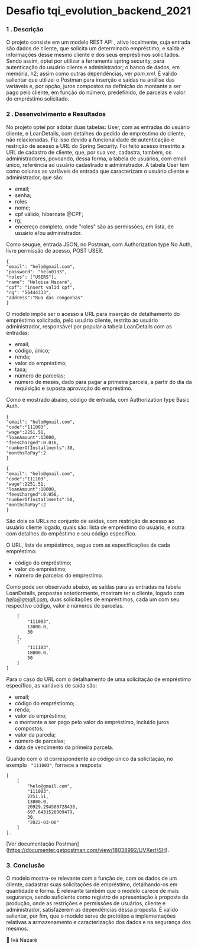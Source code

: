 # Desafio tqi_evolution_backend_2021

### 1 . Descrição 
O projeto consiste em um modelo REST API , ativo localmente, cuja entrada são dados de cliente, que solicita um determinado empréstimo, e saída é informações desse mesmo cliente e dos seus empréstimos solicitados. Sendo assim, optei por utilizar a ferramenta spring security, para autenticação do usuário cliente e administrador; o banco de dados, em memória, h2; assim como outras dependências, ver *pom.xml*. É válido salientar que utilizei o Postman para inserção e saídas na análise das variáveis e, por opção, juros compostos na definição do montante a ser pago pelo cliente, em função do número, predefinido, de parcelas e valor do empréstimo solicitado.

### 2 . Desenvolvimento e Resultados

No projeto optei por adotar duas tabelas: User, com as entradas do usuário cliente, e LoanDetails, com detalhes do pedido de empréstimo do cliente, não relacionadas. Fiz isso devido a funcionalidade de autenticação e restrição de acesso a URL do Spring Security.
Foi feito acesso irrestrito a URL de cadastro de cliente, que, por sua vez, cadastra, também, os administradores, povoando, dessa forma, a tabela de usuários, com email único, referência ao usuário cadastrado e administrador. 
A tabela User tem como colunas as variáveis de entrada que caracterizam o usuário cliente e administrador, que são:
  * email;
  * senha;
  * roles
  * nome;
  * cpf válido, hibernate @CPF;
  * rg;
  * encereço completo,
onde "roles" são as permissões, em lista, de usuário e/ou administrador.

Como seugue, entrada JSON, no Postman, com Authorization type No Auth, livre permissão de acesso, POST USER.

```
{
"email": "helo@gmail.com",
"password": "helo0133",
"roles": ["USERS"],
"name": "Heloisa Nazaré",
"cpf": "insert valid cpf",
"rg": "56444333",
"address":"Rua das congonhas"
}
```

O modelo impõe ser o acesso a URL para inserção de detalhamento do empréstimo solicitado, pelo usuário cliente, restrito ao usuário administrador, responsável por popular a tabela LoanDetails com as entradas:
  * email;
  * código, único;
  * renda;
  * valor do empréstimo;
  * taxa;
  * número de parcelas;
  * número de meses, dado para pagar a primeira parcela, a partir do dia da requisição e suposta aprovação do empréstimo.

Como é mostrado abaixo, código de entrada, com Authorization type Basic Auth.
```  
{
"email": "helo@gmail.com",
"code":"111003",
"wage":2251.51,
"loanAmount":13000,
"feesCharged":0.016,
"numberOfInstallments":30,
"monthsToPay":2
}  
```
```
{
"email": "helo@gmail.com",
"code":"111103",
"wage":2251.51,
"loanAmount":18000,
"feesCharged":0.056,
"numberOfInstallments":50,
"monthsToPay":2
}
```

São dois os URLs no conjunto de saídas, com restrição de acesso ao usuário cliente logado, quais são: lista de empréstimo do usuário, e outra com detalhes do empéstimo e seu código específico.

O URL, lista de empéstimos, segue com as especificações de cada empréstimo:

 * código do empréstimo;
 * valor do empréstimo;
 * número de parcelas do emprestimo.

Como pode ser observado abaixo, as saídas para as entradas na tabela LoanDetails, propostas anteriormente,  mostram ter o cliente, logado com *helo@gmail.com*, duas solicitações de empréstimos, cada um com seu respectivo código, valor e números de parcelas.

```[
    [
        "111003",
        13000.0,
        30
    ],
    [
        "111103",
        18000.0,
        50
    ]
]
```
Para o caso do URL com o detalhamento de uma solicitação de empréstimo específico, as variáveis de saída são:
  * email;
  * código do empréstiomo;
  * renda;
  * valor do empréstimo;
  * o montante a ser pago pelo valor do empréstimo, incluido juros compostos;
  * valor da parcela;
  * número de parcelas;
  * data de vencimento da primeira parcela.

Quando com o id correspondente ao código único da solicitação, no exemplo ```  "111003" ```, fornece a resposta:

```
[
    [
        "helo@gmail.com",
        "111003",
        2251.51,
        13000.0,
        20929.294580728438,
        697.6431526909479,
        30,
        "2022-03-08"
    ]
].
```
[Ver documentação Postman] (https://documenter.getpostman.com/view/18038992/UVXerHSH).

### 3. Conclusão 

O modelo mostra-se relevante com a função de, com os dados de um cliente, cadastrar suas solicitações de empréstimo, detalhando-os em quantidade e forma. É relevante também que o modelo carece de mais segurança, sendo suficiente como registro de apresentação à proposta de produção, onde as restrições e permissões de usuários, cliente e administrador, satisfazerem as dependências dessa proposta. É valido salientar, por fim, que o modelo serve de protótipo a implementações relativas a armazenamento e caracterização dos dados e na segurança dos mesmos.

:hammer: Ivã Nazaré


